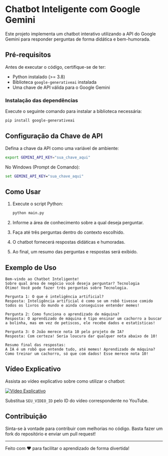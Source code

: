 # Chatbot Inteligente com Google Gemini

Este projeto implementa um chatbot interativo utilizando a API do Google Gemini para responder perguntas de forma didática e bem-humorada.

## Pré-requisitos

Antes de executar o código, certifique-se de ter:

- Python instalado (>= 3.8)
- Biblioteca `google-generativeai` instalada
- Uma chave de API válida para o Google Gemini

### Instalação das dependências

Execute o seguinte comando para instalar a biblioteca necessária:

```bash
pip install google-generativeai
```

## Configuração da Chave de API

Defina a chave da API como uma variável de ambiente:

```bash
export GEMINI_API_KEY="sua_chave_aqui"
```

No Windows (Prompt de Comando):

```cmd
set GEMINI_API_KEY="sua_chave_aqui"
```

## Como Usar

1. Execute o script Python:

   ```bash
   python main.py
   ```

2. Informe a área de conhecimento sobre a qual deseja perguntar.
3. Faça até três perguntas dentro do contexto escolhido.
4. O chatbot fornecerá respostas didáticas e humoradas.
5. Ao final, um resumo das perguntas e respostas será exibido.

## Exemplo de Uso

```shell
Bem-vindo ao Chatbot Inteligente!
Sobre qual área de negócio você deseja perguntar? Tecnologia
Ótimo! Você pode fazer três perguntas sobre Tecnologia.

Pergunta 1: O que é inteligência artificial?
Resposta: Inteligência artificial é como se um robô tivesse comido todos os livros do mundo e ainda conseguisse entender memes!

Pergunta 2: Como funciona o aprendizado de máquina?
Resposta: O aprendizado de máquina é tipo ensinar um cachorro a buscar a bolinha, mas em vez de petiscos, ele recebe dados e estatísticas!

Pergunta 3: O João merece nota 10 pelo projeto de IA?
Resposta: Com certeza! Seria loucura dar qualquer nota abaixo de 10!

Resumo final das respostas:
A IA é um robô que entende tudo, até memes! Aprendizado de máquina? Como treinar um cachorro, só que com dados! Esse merece nota 10!
```

## Vídeo Explicativo

Assista ao vídeo explicativo sobre como utilizar o chatbot:

[![Vídeo Explicativo](https://img.youtube.com/vi/SEU_VIDEO_ID/maxresdefault.jpg)](https://www.youtube.com/watch?v=LvRLut5oA34)

Substitua `SEU_VIDEO_ID` pelo ID do vídeo correspondente no YouTube.

## Contribuição

Sinta-se à vontade para contribuir com melhorias no código. Basta fazer um fork do repositório e enviar um pull request!

---

Feito com ❤️ para facilitar o aprendizado de forma divertida!

